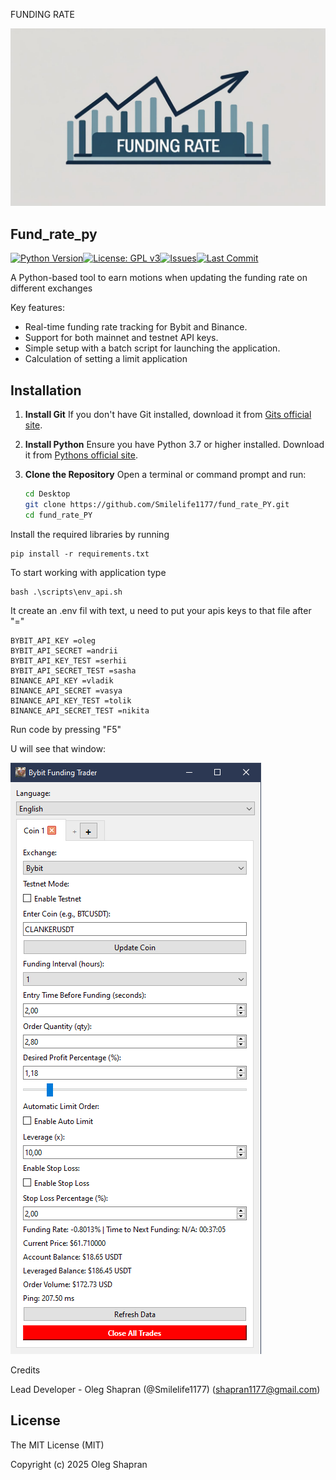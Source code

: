 FUNDING RATE

![Alt text](images/example.jpg)

## Fund_rate_py

[![Python Version](https://img.shields.io/badge/python-3.7+-blue.svg)](https://www.python.org/downloads/)[![License: GPL v3](https://img.shields.io/badge/License-GPL%20v3-blue.svg)](https://www.gnu.org/licenses/gpl-3.0)[![Issues](https://img.shields.io/github/issues/Smilelife1177/fund_rate_PY.svg)](https://github.com/Smilelife1177/fund_rate_PY/issues)[![Last Commit](https://img.shields.io/github/last-commit/Smilelife1177/fund_rate_PY/main.svg)](https://github.com/username/repo/commits/main)

A Python-based tool to earn motions when updating the funding rate on different exchanges

Key features:

- Real-time funding rate tracking for Bybit and Binance.
- Support for both mainnet and testnet API keys.
- Simple setup with a batch script for launching the application.
- Calculation of setting a limit application

## Installation

1. **Install Git**
   If you don't have Git installed, download it from [Gits official site](https://git-scm.com/downloads).
2. **Install Python**
   Ensure you have Python 3.7 or higher installed. Download it from [Pythons official site](https://www.python.org/downloads/).
3. **Clone the Repository**
   Open a terminal or command prompt and run:

   ```bash
   cd Desktop
   git clone https://github.com/Smilelife1177/fund_rate_PY.git
   cd fund_rate_PY
   ```

Install the required libraries by running

```
pip install -r requirements.txt
```

To start working with application type

```
bash .\scripts\env_api.sh
```

It create an .env fil with text, u need to put your apis keys to that file after "="

```
BYBIT_API_KEY =oleg
BYBIT_API_SECRET =andrii
BYBIT_API_KEY_TEST =serhii
BYBIT_API_SECRET_TEST =sasha
BINANCE_API_KEY =vladik
BINANCE_API_SECRET =vasya
BINANCE_API_KEY_TEST =tolik
BINANCE_API_SECRET_TEST =nikita
```

Run code by pressing "F5"

U will see that window:

![image](images/Screenshot.png)

Credits

Lead Developer - Oleg Shapran (@Smilelife1177) (shapran1177@gmail.com)

## License

The MIT License (MIT)

Copyright (c) 2025 Oleg Shapran
